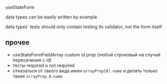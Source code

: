 useStateForm

data types can be easily written by example

data types' tests should only contain testing its validator, not the form itself

## прочее
- useStateFormFieldArray custom id prop (любой строковый на случай пересечения с id)
- тесты required и not required
- отказаться от такого вида имен
  `arrayProp[0].name`
  и делать только такие `arrayProp.0.name`
